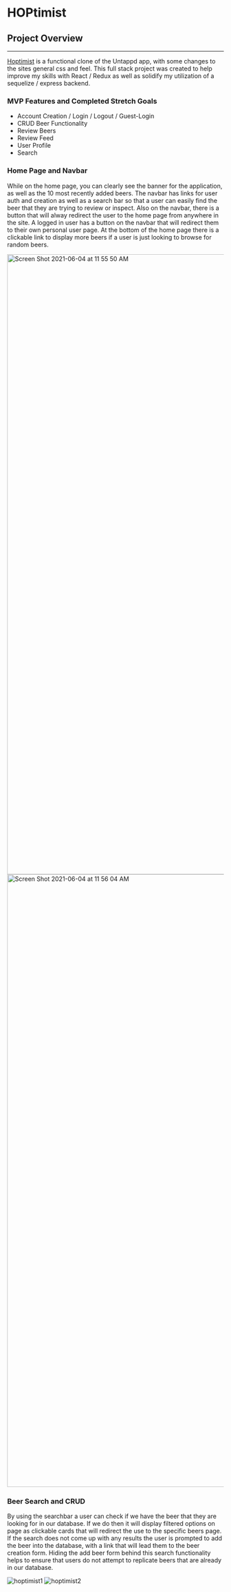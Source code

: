 # HOPtimist

## Project Overview
*** 
[Hoptimist](https://hoptimist-app.herokuapp.com/) is a functional clone of the Untappd app, with some changes to the sites general css and feel. This full stack project was created to help improve my skills with React / Redux as well as solidify my utilization of a sequelize / express backend. 

### MVP Features and Completed Stretch Goals
* Account Creation / Login / Logout / Guest-Login
* CRUD Beer Functionality
* Review Beers
* Review Feed
* User Profile
* Search

### Home Page and Navbar

While on the home page, you can clearly see the banner for the application, as well as the 10 most recently added beers. The navbar has links for user auth and creation as well as a search bar so that a user can easily find the beer that they are trying to review or inspect. Also on the navbar, there is a button that will alway redirect the user to the home page from anywhere in the site. A logged in user has a button on the navbar that will redirect them to their own personal user page. At the bottom of the home page there is a clickable link to display more beers if a user is just looking to browse for random beers. 

<img width="1437" alt="Screen Shot 2021-06-04 at 11 55 50 AM" src="https://user-images.githubusercontent.com/74081636/120829975-064eea00-c52c-11eb-86ff-68adbe620802.png">
<img width="1420" alt="Screen Shot 2021-06-04 at 11 56 04 AM" src="https://user-images.githubusercontent.com/74081636/120829980-0818ad80-c52c-11eb-8129-752ef4b67ad1.png">

### Beer Search and CRUD

By using the searchbar a user can check if we have the beer that they are looking for in our database. If we do then it will display filtered options on page as clickable cards that will redirect the use to the specific beers page. If the search does not come up with any results the user is prompted to add the beer into the database, with a link that will lead them to the beer creation form. Hiding the add beer form behind this search functionality helps to ensure that users do not attempt to replicate beers that are already in our database.

![hoptimist1](https://user-images.githubusercontent.com/74081636/120830686-c2a8b000-c52c-11eb-8555-bcac694c670e.png)
![hoptimist2](https://user-images.githubusercontent.com/74081636/120830697-c63c3700-c52c-11eb-9bd9-fcfa818dcbdb.png)
